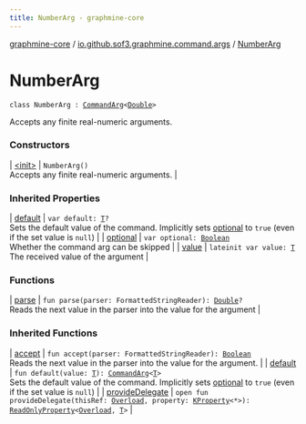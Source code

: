 ```yaml
---
title: NumberArg - graphmine-core
---
```


[graphmine-core](../../index.html) / [io.github.sof3.graphmine.command.args](../index.html) / [NumberArg](./index.html)

# NumberArg

`class NumberArg : `[`CommandArg`](../-command-arg/index.html)`<`[`Double`](https://kotlinlang.org/api/latest/jvm/stdlib/kotlin/-double/index.html)`>`

Accepts any finite real-numeric arguments.

### Constructors

| [&lt;init&gt;](-init-.html) | `NumberArg()`<br>Accepts any finite real-numeric arguments. |

### Inherited Properties

| [default](../-command-arg/default.html) | `var default: `[`T`](../-command-arg/index.html#T)`?`<br>Sets the default value of the command. Implicitly sets [optional](../-command-arg/optional.html) to `true` (even if the set value is `null`) |
| [optional](../-command-arg/optional.html) | `var optional: `[`Boolean`](https://kotlinlang.org/api/latest/jvm/stdlib/kotlin/-boolean/index.html)<br>Whether the command arg can be skipped |
| [value](../-command-arg/value.html) | `lateinit var value: `[`T`](../-command-arg/index.html#T)<br>The received value of the argument |

### Functions

| [parse](parse.html) | `fun parse(parser: FormattedStringReader): `[`Double`](https://kotlinlang.org/api/latest/jvm/stdlib/kotlin/-double/index.html)`?`<br>Reads the next value in the parser into the value for the argument |

### Inherited Functions

| [accept](../-command-arg/accept.html) | `fun accept(parser: FormattedStringReader): `[`Boolean`](https://kotlinlang.org/api/latest/jvm/stdlib/kotlin/-boolean/index.html)<br>Reads the next value in the parser into the value for the argument. |
| [default](../-command-arg/default.html) | `fun default(value: `[`T`](../-command-arg/index.html#T)`): `[`CommandArg`](../-command-arg/index.html)`<`[`T`](../-command-arg/index.html#T)`>`<br>Sets the default value of the command. Implicitly sets [optional](../-command-arg/optional.html) to `true` (even if the set value is `null`) |
| [provideDelegate](../-command-arg/provide-delegate.html) | `open fun provideDelegate(thisRef: `[`Overload`](../../io.github.sof3.graphmine.command/-overload/index.html)`, property: `[`KProperty`](https://kotlinlang.org/api/latest/jvm/stdlib/kotlin.reflect/-k-property/index.html)`<*>): `[`ReadOnlyProperty`](https://kotlinlang.org/api/latest/jvm/stdlib/kotlin.properties/-read-only-property/index.html)`<`[`Overload`](../../io.github.sof3.graphmine.command/-overload/index.html)`, `[`T`](../-command-arg/index.html#T)`>` |

